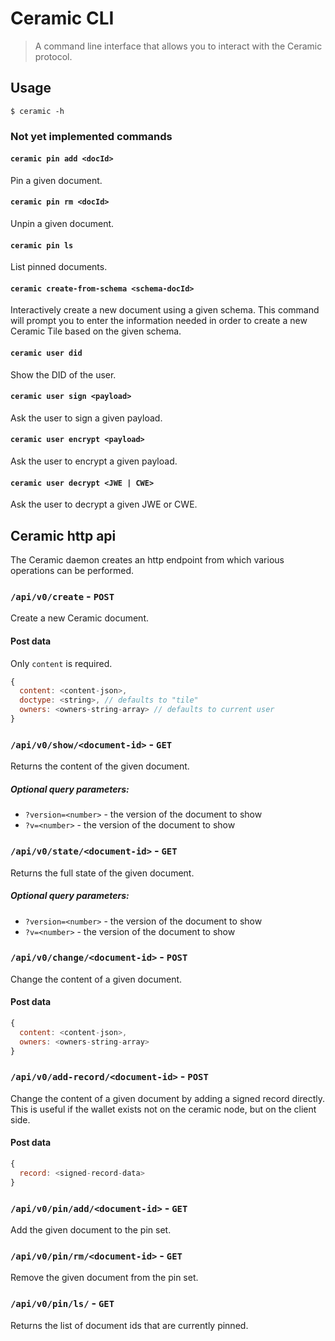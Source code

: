 # Ceramic CLI

> A command line interface that allows you to interact with the Ceramic protocol.

## Usage
```
$ ceramic -h
```

### Not yet implemented commands

#### `ceramic pin add <docId>`
Pin a given document.

#### `ceramic pin rm <docId>`
Unpin a given document.

#### `ceramic pin ls`
List pinned documents.


#### `ceramic create-from-schema <schema-docId>`
Interactively create a new document using a given schema. This command will prompt you to enter the information needed in order to create a new Ceramic Tile based on the given schema.


#### `ceramic user did`
Show the DID of the user.

#### `ceramic user sign <payload>`
Ask the user to sign a given payload.

#### `ceramic user encrypt <payload>`
Ask the user to encrypt a given payload.

#### `ceramic user decrypt <JWE | CWE>`
Ask the user to decrypt a given JWE or CWE.


## Ceramic http api
The Ceramic daemon creates an http endpoint from which various operations can be performed.

### `/api/v0/create` - `POST`
Create a new Ceramic document.

#### Post data
Only `content` is required.

```js
{
  content: <content-json>,
  doctype: <string>, // defaults to "tile"
  owners: <owners-string-array> // defaults to current user
}
```

### `/api/v0/show/<document-id>` - `GET`
Returns the content of the given document.

##### Optional query parameters:
* `?version=<number>` - the version of the document to show
* `?v=<number>` - the version of the document to show

### `/api/v0/state/<document-id>` - `GET`
Returns the full state of the given document.

##### Optional query parameters:
* `?version=<number>` - the version of the document to show
* `?v=<number>` - the version of the document to show

### `/api/v0/change/<document-id>` - `POST`
Change the content of a given document.

#### Post data
```js
{
  content: <content-json>,
  owners: <owners-string-array>
}
```

### `/api/v0/add-record/<document-id>` - `POST`
Change the content of a given document by adding a signed record directly. This is useful if the wallet exists not on the ceramic node, but on the client side.

#### Post data
```js
{
  record: <signed-record-data>
}
```

### `/api/v0/pin/add/<document-id>` - `GET`
Add the given document to the pin set.

### `/api/v0/pin/rm/<document-id>` - `GET`
Remove the given document from the pin set.

### `/api/v0/pin/ls/` - `GET`
Returns the list of document ids that are currently pinned.
